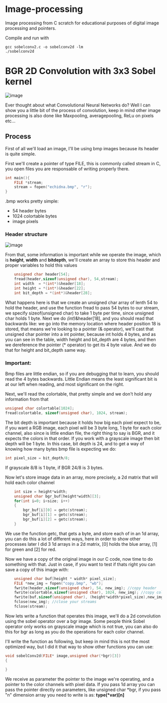 # Image-processing
Image processing from C scratch for educational purposes of digital image processing and pointers.


Compile and run with
```
gcc sobelconv2.c -o sobelconv2d -lm
./sobelconv2d
```

# BGR 2D Convolution with 3x3 Sobel kernel
![image](https://user-images.githubusercontent.com/56324869/118221775-aa290680-b454-11eb-990e-7bff005d9b8d.png)

Ever thought about what Convolutional Neural Networks do?
Well I can show you a little bit of the process of convolution, keep in mind other image processing is also done like Maxpooling, averagepooling, ReLu on pixels etc...

## Process

First of all we'll load an  image, I'll be using bmp images because its header is quite simple.

First we'll create a pointer of type FILE, this is commonly called stream in C, you open files you are responsable of writing properly there.
```c
int main(){
    FILE *stream;
    stream = fopen("echidna.bmp", "r");
}
```
.bmp works pretty simple:
- 54 header bytes
- 1024 colortable bytes
- image pixels
### Header structure
![image](https://user-images.githubusercontent.com/56324869/118219653-4f8dab80-b450-11eb-884f-24fe1a70c657.png)

From that, some information is important while we operate the image, which is **height**, **width** and **bitdepth**, we'll create an array to store this header and proper variables to hold this values
```c
    unsigned char header[54];
    fread(header,sizeof(unsigned char), 54,stream);
    int width  = *(int*)&header[18];
    int height = *(int*)&header[22];
    int bit_depth = *(int*)&header[28];
```
What happens here is that we create an unsigned char array of lenth 54 to hold the header, and use the function fread to pass 54 bytes to our stream, we specify sizeof(unsigned char) to take 1 byte per time, since unsigned char holds 1 byte.
Next we do *(int*)&header[18], and you should read that backwards like: we go into the memory location where header position 18 is stored, that means we're looking to a pointer (& operator), we'll cast that unsigned char pointer into a int pointer, because int holds 4 bytes, and as you can see in the table, width height and bit_depth are 4 bytes, and then we dereference the pointer (* operator) to get its 4 byte value. And we do that for height and bit_depth same way.
### Important:
Bmp files are little endian, so if you are debugging that to learn, you should read the 4 bytes backwards. Little Endian means the least significant bit is at our left when reading, and most significant on the right.

Next, we'll read the colortable, that pretty simple and we don't hold any information from that
```c
unsigned char colortable[1024];
fread(colortable, sizeof(unsigned char), 1024, stream);
```
The bit depth is important because it holds how big each pixel expect to be, if you want a RGB image, each pixel will be 3 byte long, 1 byte for each color channel, also since is little endian file, the right thing to say is BGR, and it expects the colors in that order. If you work with a grayscale image then bit depth will be 1 byte. In this case, bit depth is 24, and to get a way of knowing how many bytes bmp file is expecting we do:
```c
int pixel_size = bit_depth/8;
```
If grayscale 8/8 is 1 byte, if BGR 24/8 is 3 bytes.

Now let's store image data in an array, more precisely, a 2d matrix that will hold each color channel
```c
    int size = height*width;
    unsigned char bgr_buf[height*width][3];
    for(int i=0; i<size; i++)
    {
        bgr_buf[i][0] = getc(stream);
        bgr_buf[i][1] = getc(stream);
        bgr_buf[i][2] = getc(stream);
    }
```
We use the function getc, that gets a byte, and store each of in an 1d array, you can do this a lot of different ways, here in order to show other processes later I did 3 1d arrays in a 2d matrix, [0] holds the blue array, [1] for green and [2] for red.


Now we have a copy of the original image in our C code, now time to do something with that. Just in case, if you want to test if thats right you can save a copy of this image with:
```c
    unsigned char buf[height * width* pixel_size];
    FILE *new_img = fopen("copy.bmp", "wb");
    fwrite(header,sizeof(unsigned char), 54, new_img); //copy header
    fwrite(colortable,sizeof(unsigned char), 1024, new_img); //copy colortable
    fwrite(buf,sizeof(unsigned char), (height*width*pixel_size),new_img);//copy image data
    fclose(new_img); //close your streams
    fclose(stream);
```

Now lets write a function that operates this image, we'll do a 2d convolution using the sobel operator over a bgr image. Some people think Sobel operator only works on grayscale image which is not true, you can also do this for bgr as long as you do the operations for each color channel.

I'll write the function as following, but keep in mind this is not the most optimized way, but I did it that way to show other functions you can use:
```c
void sobelConv2d(FILE* image,unsigned char(*bgr)[3])
{

}
```
We receive as parameter the pointer to the image we're operating, and a pointer to the color channels with pixel data. If you pass 1d array you can pass the pointer directly on parameters, like unsigned char *bgr, if you pass "n" dimension array you need to write is as: __type(*var)[n]__



